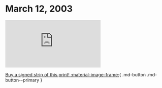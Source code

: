 # March 12, 2003

![](https://www.achewood.com/comic.php?date=03122003)

[Buy a signed strip of this print! :material-image-frame:](https://achewood-holiday-pop-up.myshopify.com/products/strip#03122003){ .md-button .md-button--primary }
